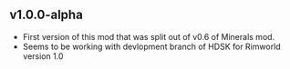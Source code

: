 ## v1.0.0-alpha

* First version of this mod that was split out of v0.6 of Minerals mod. 
* Seems to be working with devlopment branch of HDSK for Rimworld version 1.0
